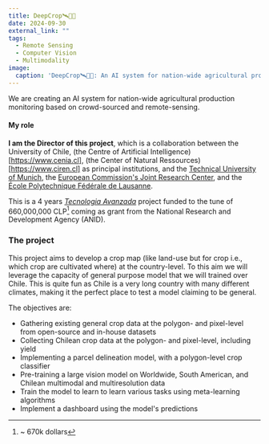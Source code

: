 ```yaml
---
title: DeepCrop🛰️🌾🌽
date: 2024-09-30
external_link: ""
tags:
  - Remote Sensing
  - Computer Vision
  - Multimodality
image:
  caption: 'DeepCrop🛰️🌾🌽: An AI system for nation-wide agricultural production monitoring based on crowd-sourced and remote-sensing'
---
```


We are creating an AI system for nation-wide agricultural production monitoring based on crowd-sourced and remote-sensing. 

<!--more-->

#### My role

**I am the Director of this project**, which is a collaboration between the University of Chile, (the Centre of Artificial Intelligence)[https://www.cenia.cl], (the Center of Natural Ressources)[https://www.ciren.cl] as principal institutions, and the [Technical University of Munich](https://www.eurocrops.tum.de/), the [European Commission's Joint Research Center](https://www.jrc.eu.todo), and the [École Polytechnique Fédérale de Lausanne](https://www.epfl.ch). 

This is a 4 years [*Tecnologia Avanzada*](https://anid.cl/concursos/concurso-idea-id-tecnologias-avanzadas-2024/) project funded to the tune of 660,000,000 CLP[^1] coming as grant from the National Research and Development Agency (ANID). 

### The project

This project aims to develop a crop map (like land-use but for crop i.e., which crop are cultivated where) at the country-level. To this aim we will leverage the capacity of general purpose model that we will trained over Chile. This is quite fun as Chile is a very long country with many different climates, making it the perfect place to test a model claiming to be general. 

The objectives are: 
* Gathering existing general crop data at the polygon- and pixel-level from open-source and in-house datasets
* Collecting Chilean crop data at the polygon- and pixel-level, including yield
* Implementing a parcel delineation model, with a polygon-level crop classifier
* Pre-training a large vision model on Worldwide, South American, and Chilean multimodal and multiresolution data
* Train the model to learn to learn various tasks using meta-learning algorithms
* Implement a dashboard using the model's predictions

[^1]: ~ 670k dollars
